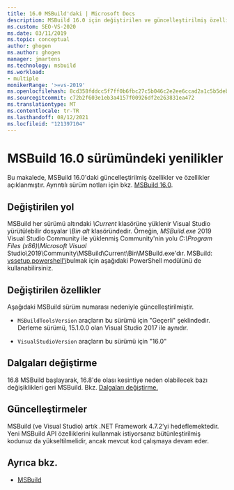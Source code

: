 ```yaml
---
title: 16.0 MSBuild'daki | Microsoft Docs
description: MSBuild 16.0 için değiştirilen ve güncelleştirilmiş özellikler hakkında bilgi alın ve sürüm notlarına bağlantı ekleyin.
ms.custom: SEO-VS-2020
ms.date: 03/11/2019
ms.topic: conceptual
author: ghogen
ms.author: ghogen
manager: jmartens
ms.technology: msbuild
ms.workload:
- multiple
monikerRange: '>=vs-2019'
ms.openlocfilehash: 8cd358fddcc5f7ff0b6fbc27c5b046c2e2ee6ccad2a1c5b5deb693a5e1414066
ms.sourcegitcommit: c72b2f603e1eb3a4157f00926df2e263831ea472
ms.translationtype: MT
ms.contentlocale: tr-TR
ms.lasthandoff: 08/12/2021
ms.locfileid: "121397104"
---
```

# <a name="whats-new-in-msbuild-160"></a>MSBuild 16.0 sürümündeki yenilikler

Bu makalede, MSBuild 16.0'daki güncelleştirilmiş özellikler ve özellikler açıklanmıştır. Ayrıntılı sürüm notları için bkz. [MSBuild 16.0](https://github.com/microsoft/msbuild/releases/tag/v16.0.461.62831).

## <a name="changed-path"></a>Değiştirilen yol

 MSBuild her sürümü altındaki *\Current* klasörüne yüklenir Visual Studio yürütülebilir dosyalar *\Bin alt* klasöründedir. Örneğin, *MSBuild.exe* 2019 Visual Studio Community ile yüklenmiş Community'nin yolu *C:\Program Files (x86)\Microsoft Visual* Studio\2019\Community\MSBuild\Current\Bin\MSBuild.exe'dır. MSBuild: [vssetup.powershell'i](https://github.com/Microsoft/vssetup.powershell)bulmak için aşağıdaki PowerShell modülünü de kullanabilirsiniz.

## <a name="changed-properties"></a>Değiştirilen özellikler

 Aşağıdaki MSBuild sürüm numarası nedeniyle güncelleştirilmiştir.

- `MSBuildToolsVersion` araçların bu sürümü için "Geçerli" şeklindedir. Derleme sürümü, 15.1.0.0 olan Visual Studio 2017 ile aynıdır.

- `VisualStudioVersion` araçların bu sürümü için "16.0"

## <a name="change-waves"></a>Dalgaları değiştirme

16.8 MSBuild başlayarak, 16.8'de olası kesintiye neden olabilecek bazı değişiklikleri geri MSBuild. Bkz. [Dalgaları değiştirme.](change-waves.md)

## <a name="updates"></a>Güncelleştirmeler

MSBuild (ve Visual Studio) artık .NET Framework 4.7.2’yi hedeflemektedir. Yeni MSBuild API özelliklerini kullanmak istiyorsanız bütünleştirilmiş kodunuz da yükseltilmelidir, ancak mevcut kod çalışmaya devam eder.

## <a name="see-also"></a>Ayrıca bkz.

- [MSBuild](../msbuild/msbuild.md)
